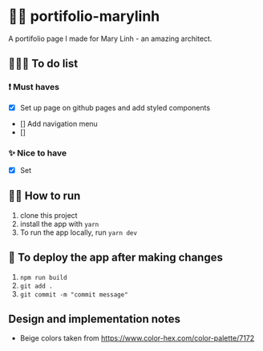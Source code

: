 # 👩🏻 portifolio-marylinh

A portifolio page I made for Mary Linh - an amazing architect.

## 👩🏻‍💻 To do list

### ❗ Must haves

- [x] Set up page on github pages and add styled components
- [] Add navigation menu
- []

### ✨ Nice to have

- [x] Set

## 🏃🏻 How to run

1. clone this project
2. install the app with `yarn`
3. To run the app locally, run `yarn dev`

## 🚀 To deploy the app after making changes

1. `npm run build`
2. `git add .`
3. `git commit -m "commit message"`

## Design and implementation notes

- Beige colors taken from https://www.color-hex.com/color-palette/7172
